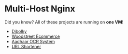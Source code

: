 # Multi-Host Nginx

Did you know? All of these projects are running on **one VM**!  

- [Dibolky](http://tool.dibolky.com)  
- [Woodstreet Ecommerce](http://woodstreet.jasirbasheer.dev)  
- [Aadhaar OCR System](http://aadhaar-ocr-system.jasirbasheer.dev)  
- [URL Shortener](http://url-shortner.jasirbasheer.dev)
